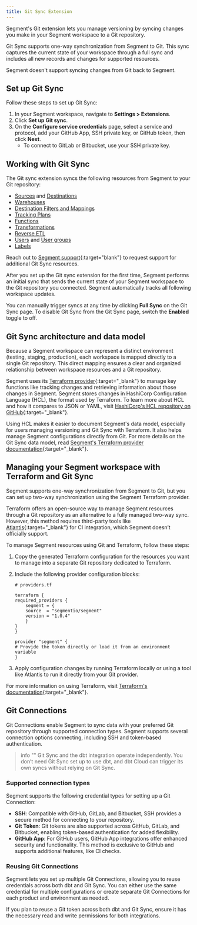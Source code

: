 ```yaml
---
title: Git Sync Extension
---
```


Segment's Git extension lets you manage versioning by syncing changes you make in your Segment workspace to a Git repository.

Git Sync supports one-way synchronization from Segment to Git. This sync captures the current state of your workspace through a full sync and includes all new records and changes for supported resources.

Segment doesn't support syncing changes from Git back to Segment.

## Set up Git Sync

Follow these steps to set up Git Sync:

1. In your Segment workspace, navigate to **Settings > Extensions**.
2. Click **Set up Git sync**.
3. On the **Configure service credentials** page, select a service and protocol, add your GitHub App, SSH private key, or GitHub token, then click **Next**.
    - To connect to GitLab or Bitbucket, use your SSH private key.

## Working with Git Sync

The Git sync extension syncs the following resources from Segment to your Git repository:

- [Sources](/docs/connections/sources/) and [Destinations](/docs/connections/destinations/)
- [Warehouses](/docs/connections/storage/warehouses/)
- [Destination Filters and Mappings](/docs/connections/destinations/destination-filters/)
- [Tracking Plans](/docs/protocols/tracking-plan/create/)
- [Functions](/docs/connections/functions/)
- [Transformations](/docs/protocols/transform/)
- [Reverse ETL](/docs/connections/reverse-etl/)
- [Users](/docs/segment-app/iam/concepts/#team-members) and [User groups](/docs/segment-app/iam/concepts/#user-groups)
- [Labels](/docs/segment-app/iam/labels/#where-can-i-create-labels)

Reach out to [Segment support](https://app.segment.com/workspaces?contact=1){:target="blank"} to request support for additional Git Sync resources.

After you set up the Git sync extension for the first time, Segment performs an initial sync that sends the current state of your Segment workspace to the Git repository you connected. Segment automatically tracks all following workspace updates.

You can manually trigger syncs at any time by clicking **Full Sync** on the Git Sync page. To disable Git Sync from the Git Sync page, switch the **Enabled** toggle to off.

## Git Sync architecture and data model

Because a Segment workspace can represent a distinct environment (testing, staging, production), each workspace is mapped directly to a single Git repository. This direct mapping ensures a clear and organized relationship between workspace resources and a Git repository.

Segment uses its [Terraform provider](https://registry.terraform.io/providers/segmentio/segment/1.0.3){:target="_blank"} to manage key functions like tracking changes and retrieving information about those changes in Segment. Segment stores changes in HashiCorp Configuration Language (HCL), the format used by Terraform. To learn more about HCL and how it compares to JSON or YAML, visit [HashiCorp's HCL repository on GitHub](https://github.com/hashicorp/hcl){:target="_blank"}.

Using HCL makes it easier to document Segment's data model, especially for users managing versioning and Git Sync with Terraform. It also helps manage Segment configurations directly from Git. For more details on the Git Sync data model, read [Segment's Terraform provider documentation](https://registry.terraform.io/providers/segmentio/segment/latest/docs){:target="_blank"}.

## Managing your Segment workspace with Terraform and Git Sync

Segment supports one-way synchronization from Segment to Git, but you can set up two-way synchronization using the Segment Terraform provider.

Terraform offers an open-source way to manage Segment resources through a Git repository as an alternative to a fully managed two-way sync. However, this method requires third-party tools like [Atlantis](https://www.runatlantis.io/){:target="_blank"} for CI integration, which Segment doesn’t officially support.

To manage Segment resources using Git and Terraform, follow these steps:

1. Copy the generated Terraform configuration for the resources you want to manage into a separate Git repository dedicated to Terraform.
2. Include the following provider configuration blocks:

    ```hcl
    # providers.tf

    terraform {
    required_providers {
        segment = {
        source  = "segmentio/segment"
        version = "1.0.4"
        }
    }
    }

    provider "segment" {
    # Provide the token directly or load it from an environment variable
    }
    ```
3. Apply configuration changes by running Terraform locally or using a tool like Atlantis to run it directly from your Git provider.


For more information on using Terraform, visit [Terraform's documentation](https://developer.hashicorp.com/terraform/docs){:target="_blank"}.

## Git Connections

Git Connections enable Segment to sync data with your preferred Git repository through supported connection types. Segment supports several connection options connecting, including SSH and token-based authentication.

> info ""
> Git Sync and the dbt integration operate independently. You don’t need Git Sync set up to use dbt, and dbt Cloud can trigger its own syncs without relying on Git Sync.

### Supported connection types

Segment supports the following credential types for setting up a Git Connection:

- **SSH**: Compatible with GitHub, GitLab, and Bitbucket, SSH provides a secure method for connecting to your repository.
- **Git Token**: Git tokens are also supported across GitHub, GitLab, and Bitbucket, enabling token-based authentication for added flexibility.
- **GitHub App**: For GitHub users, GitHub App integrations offer enhanced security and functionality. This method is exclusive to GitHub and supports additional features, like CI checks.

### Reusing Git Connections

Segment lets you set up multiple Git Connections, allowing you to reuse credentials across both dbt and Git Sync. You can either use the same credential for multiple configurations or create separate Git Connections for each product and environment as needed.

If you plan to reuse a Git token across both dbt and Git Sync, ensure it has the necessary read and write permissions for both integrations.

